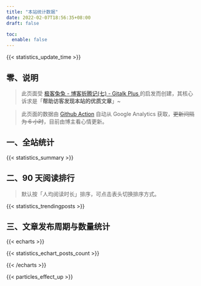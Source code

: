```yaml
---
title: "本站统计数据"
date: 2022-02-07T18:56:35+08:00
draft: false

toc:
  enable: false
---
```


{{< statistics_update_time  >}}

## 零、说明

>此页面受 [极客兔兔 - 博客折腾记(七) - Gitalk Plus ](https://geektutu.com/post/blog-experience-7.html) 的启发而创建，其核心诉求是「**帮助访客发现本站的优质文章**」~

>此页面的数据由 [Github Action](https://github.com/ryan4yin/thiscute.world/blob/main/.github/workflows/main.yaml) 自动从 Google Analytics 获取，~~更新间隔为 6 小时~~，目前由博主看心情更新。

## 一、全站统计

{{< statistics_summary  >}}

## 二、90 天阅读排行

> 默认按「人均阅读时长」排序，可点击表头切换排序方式。

{{< statistics_trendingposts  >}}

<!-- 由于主题异步加载的原因，此处的 echarts 图表无法正常显示，暂时注释掉。 -->

## 三、文章发布周期与数量统计


{{< echarts >}}

{{< statistics_echart_posts_count >}}

{{< /echarts >}}

{{< particles_effect_up  >}}
